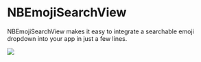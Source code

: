NBEmojiSearchView
====================
NBEmojiSearchView makes it easy to integrate a searchable emoji dropdown into your app in just a few lines.

![](screencast.gif)

